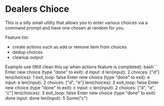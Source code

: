 # Dealers Chioce

This is a silly small utility that allows you to enter various choices via a command prompt and have one chosen at random for you.

Feature list:
- create actions such as add or remove item from choices
- dedup choices
- cleanup output


Example use (Will clean this up when actions feature is completed):
bash```
Enter new choice (type "done" to exit):
d
input: d
len(input): 2
choices: ["d"]
len(choices): 1
exit_loop: false
Enter new choice (type "done" to exit):
e
input: e
len(input): 2
choices: ["d", "e"]
len(choices): 2
exit_loop: false
Enter new choice (type "done" to exit):
c
input: c
len(input): 2
choices: ["d", "e", "c"]
len(choices): 3
exit_loop: false
Enter new choice (type "done" to exit):
done
input: done
len(input): 5
Some("c")
```